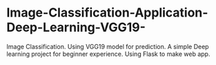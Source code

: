 # Image-Classification-Application-Deep-Learning-VGG19-
Image Classification. Using VGG19 model for prediction. A simple Deep learning project for beginner experience. Using Flask to make web app.
